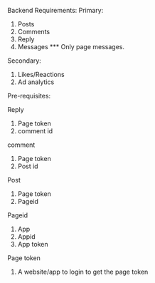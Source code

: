 Backend Requirements:
Primary:
1. Posts
2. Comments
3. Reply
4. Messages
    *** Only page messages. 

Secondary:
1. Likes/Reactions
2. Ad analytics


Pre-requisites:

Reply
1. Page token
2. comment id

comment
1. Page token
2. Post id

Post
1. Page token
2. Pageid

Pageid
1. App
2. Appid
3. App token

Page token
1. A website/app to login to get the page token

